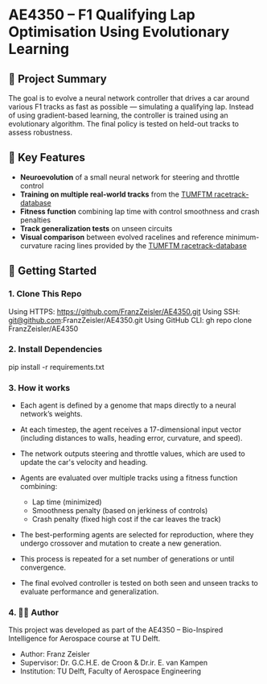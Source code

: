 # AE4350 – F1 Qualifying Lap Optimisation Using Evolutionary Learning

## 🚗 Project Summary

The goal is to evolve a neural network controller that drives a car around various F1 tracks as fast as possible — simulating a qualifying lap. Instead of using gradient-based learning, the controller is trained using an evolutionary algorithm. The final policy is tested on held-out tracks to assess robustness.

## 🧠 Key Features

- **Neuroevolution** of a small neural network for steering and throttle control
- **Training on multiple real-world tracks** from the [TUMFTM racetrack-database](https://github.com/TUMFTM/racetrack-database)
- **Fitness function** combining lap time with control smoothness and crash penalties
- **Track generalization tests** on unseen circuits
- **Visual comparison** between evolved racelines and reference minimum-curvature racing lines provided by the [TUMFTM racetrack-database](https://github.com/TUMFTM/racetrack-database)

## 🏁 Getting Started

### 1. Clone This Repo

Using HTTPS: https://github.com/FranzZeisler/AE4350.git
Using SSH: git@github.com:FranzZeisler/AE4350.git
Using GitHub CLI: gh repo clone FranzZeisler/AE4350

### 2. Install Dependencies

pip install -r requirements.txt

### 3. How it works

- Each agent is defined by a genome that maps directly to a neural network’s weights.
- At each timestep, the agent receives a 17-dimensional input vector (including distances to walls, heading error, curvature, and speed).
- The network outputs steering and throttle values, which are used to update the car's velocity and heading.
- Agents are evaluated over multiple tracks using a fitness function combining:

  - Lap time (minimized)
  - Smoothness penalty (based on jerkiness of controls)
  - Crash penalty (fixed high cost if the car leaves the track)

- The best-performing agents are selected for reproduction, where they undergo crossover and mutation to create a new generation.
- This process is repeated for a set number of generations or until convergence.
- The final evolved controller is tested on both seen and unseen tracks to evaluate performance and generalization.

### 4. 🧑‍🏫 Author

This project was developed as part of the AE4350 – Bio-Inspired Intelligence for Aerospace course at TU Delft.

- Author: Franz Zeisler
- Supervisor: Dr. G.C.H.E. de Croon & Dr.ir. E. van Kampen
- Institution: TU Delft, Faculty of Aerospace Engineering
